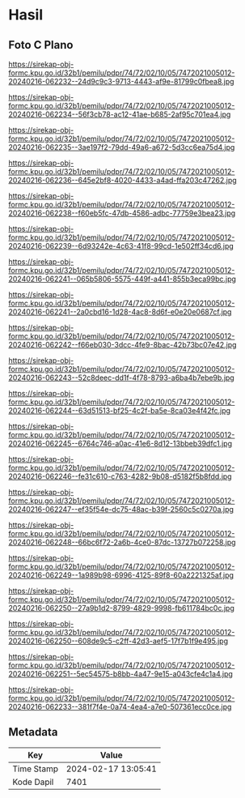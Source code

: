 # Hasil

## Foto C Plano

https://sirekap-obj-formc.kpu.go.id/32b1/pemilu/pdpr/74/72/02/10/05/7472021005012-20240216-062232--24d9c9c3-9713-4443-af9e-81799c0fbea8.jpg

https://sirekap-obj-formc.kpu.go.id/32b1/pemilu/pdpr/74/72/02/10/05/7472021005012-20240216-062234--56f3cb78-ac12-41ae-b685-2af95c701ea4.jpg

https://sirekap-obj-formc.kpu.go.id/32b1/pemilu/pdpr/74/72/02/10/05/7472021005012-20240216-062235--3ae197f2-79dd-49a6-a672-5d3cc6ea75d4.jpg

https://sirekap-obj-formc.kpu.go.id/32b1/pemilu/pdpr/74/72/02/10/05/7472021005012-20240216-062236--645e2bf8-4020-4433-a4ad-ffa203c47262.jpg

https://sirekap-obj-formc.kpu.go.id/32b1/pemilu/pdpr/74/72/02/10/05/7472021005012-20240216-062238--f60eb5fc-47db-4586-adbc-77759e3bea23.jpg

https://sirekap-obj-formc.kpu.go.id/32b1/pemilu/pdpr/74/72/02/10/05/7472021005012-20240216-062239--6d93242e-4c63-41f8-99cd-1e502ff34cd6.jpg

https://sirekap-obj-formc.kpu.go.id/32b1/pemilu/pdpr/74/72/02/10/05/7472021005012-20240216-062241--065b5806-5575-449f-a441-855b3eca99bc.jpg

https://sirekap-obj-formc.kpu.go.id/32b1/pemilu/pdpr/74/72/02/10/05/7472021005012-20240216-062241--2a0cbd16-1d28-4ac8-8d6f-e0e20e0687cf.jpg

https://sirekap-obj-formc.kpu.go.id/32b1/pemilu/pdpr/74/72/02/10/05/7472021005012-20240216-062242--f66eb030-3dcc-4fe9-8bac-42b73bc07e42.jpg

https://sirekap-obj-formc.kpu.go.id/32b1/pemilu/pdpr/74/72/02/10/05/7472021005012-20240216-062243--52c8deec-dd1f-4f78-8793-a6ba4b7ebe9b.jpg

https://sirekap-obj-formc.kpu.go.id/32b1/pemilu/pdpr/74/72/02/10/05/7472021005012-20240216-062244--63d51513-bf25-4c2f-ba5e-8ca03e4f42fc.jpg

https://sirekap-obj-formc.kpu.go.id/32b1/pemilu/pdpr/74/72/02/10/05/7472021005012-20240216-062245--6764c746-a0ac-41e6-8d12-13bbeb39dfc1.jpg

https://sirekap-obj-formc.kpu.go.id/32b1/pemilu/pdpr/74/72/02/10/05/7472021005012-20240216-062246--fe31c610-c763-4282-9b08-d5182f5b8fdd.jpg

https://sirekap-obj-formc.kpu.go.id/32b1/pemilu/pdpr/74/72/02/10/05/7472021005012-20240216-062247--ef35f54e-dc75-48ac-b39f-2560c5c0270a.jpg

https://sirekap-obj-formc.kpu.go.id/32b1/pemilu/pdpr/74/72/02/10/05/7472021005012-20240216-062248--66bc6f72-2a6b-4ce0-87dc-13727b072258.jpg

https://sirekap-obj-formc.kpu.go.id/32b1/pemilu/pdpr/74/72/02/10/05/7472021005012-20240216-062249--1a989b98-6996-4125-89f8-60a2221325af.jpg

https://sirekap-obj-formc.kpu.go.id/32b1/pemilu/pdpr/74/72/02/10/05/7472021005012-20240216-062250--27a9b1d2-8799-4829-9998-fb611784bc0c.jpg

https://sirekap-obj-formc.kpu.go.id/32b1/pemilu/pdpr/74/72/02/10/05/7472021005012-20240216-062250--608de9c5-c2ff-42d3-aef5-17f7b1f9e495.jpg

https://sirekap-obj-formc.kpu.go.id/32b1/pemilu/pdpr/74/72/02/10/05/7472021005012-20240216-062251--5ec54575-b8bb-4a47-9e15-a043cfe4c1a4.jpg

https://sirekap-obj-formc.kpu.go.id/32b1/pemilu/pdpr/74/72/02/10/05/7472021005012-20240216-062233--381f7f4e-0a74-4ea4-a7e0-507361ecc0ce.jpg


## Metadata

| Key        | Value               |
| ---------- | ------------------- |
| Time Stamp | 2024-02-17 13:05:41 |
| Kode Dapil | 7401                |



